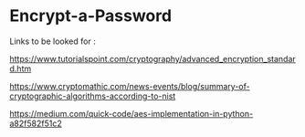# Encrypt-a-Password
Links to be looked for :

https://www.tutorialspoint.com/cryptography/advanced_encryption_standard.htm

https://www.cryptomathic.com/news-events/blog/summary-of-cryptographic-algorithms-according-to-nist

https://medium.com/quick-code/aes-implementation-in-python-a82f582f51c2

